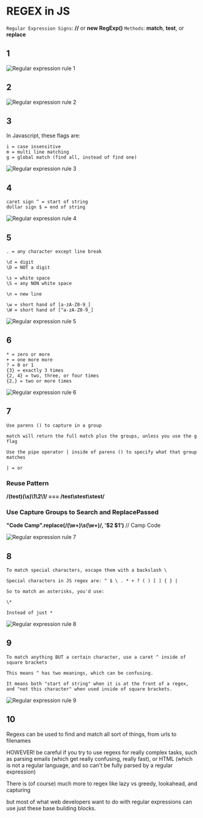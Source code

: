 # REGEX in JS

`Regular Expression Signs`: **//** or **new RegExp()**
`Methods`: **match**, **test**, or **replace**

## 1
![Regular expression rule 1](./img/regex1.png)

## 2
![Regular expression rule 2](./img/regex2.png)

## 3
In Javascript, these flags are:
```
i = case insensitive
m = multi line matching
g = global match (find all, instead of find one)
```

![Regular expression rule 3](./img/regex3.png)

## 4
```
caret sign ^ = start of string
dollar sign $ = end of string
```

![Regular expression rule 4](./img/regex4.png)

## 5
```
. = any character except line break

\d = digit
\D = NOT a digit

\s = white space
\S = any NON white space

\n = new line

\w = short hand of [a-zA-Z0-9_]
\W = short hand of [^a-zA-Z0-9_]
```

![Regular expression rule 5](./img/regex5.png)

## 6
```
* = zero or more
+ = one more more 
? = 0 or 1 
{3} = exactly 3 times 
{2, 4} = two, three, or four times 
{2,} = two or more times
```

![Regular expression rule 6](./img/regex6.png)

## 7
```
Use parens () to capture in a group

match will return the full match plus the groups, unless you use the g flag

Use the pipe operator | inside of parens () to specify what that group matches

| = or
```

### Reuse Pattern

**/(test)(\s)\1\2\1/ === /test\stest\stest/**

### Use Capture Groups to Search and ReplacePassed

**"Code Camp".replace(/(\w+)\s(\w+)/, '$2 $1')** // Camp Code

![Regular expression rule 7](./img/regex7.png)

## 8
```
To match special characters, escape them with a backslash \

Special characters in JS regex are: ^ $ \ . * + ? ( ) [ ] { } |

So to match an asterisks, you'd use:

\*

Instead of just *
```

![Regular expression rule 8](./img/regex8.png)

## 9
```
To match anything BUT a certain character, use a caret ^ inside of square brackets

This means ^ has two meanings, which can be confusing.

It means both "start of string" when it is at the front of a regex, and "not this character" when used inside of square brackets.
```

![Regular expression rule 9](./img/regex9.png)

## 10
Regexs can be used to find and match all sort of things, from urls to filenames

HOWEVER! be careful if you try to use regexs for really complex tasks, such as parsing emails (which get really confusing, really fast), or HTML (which is not a regular language, and so can't be fully parsed by a regular expression)

There is (of course) much more to regex like lazy vs greedy, lookahead, and capturing

but most of what web developers want to do with regular expressions can use just these base building blocks.
